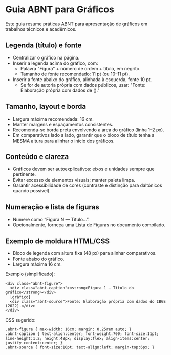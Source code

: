 # Guia ABNT para Gráficos

Este guia resume práticas ABNT para apresentação de gráficos em trabalhos técnicos e acadêmicos.

## Legenda (título) e fonte
- Centralizar o gráfico na página.
- Inserir a legenda acima do gráfico, com:
  - Palavra "Figura" + número de ordem + título, em negrito.
  - Tamanho de fonte recomendado: 11 pt (ou 10–11 pt).
- Inserir a fonte abaixo do gráfico, alinhada à esquerda, fonte 10 pt.
  - Se for de autoria própria com dados públicos, usar: "Fonte: Elaboração própria com dados de <ORIGEM> (<ANO>)."

## Tamanho, layout e borda
- Largura máxima recomendada: 16 cm.
- Manter margens e espaçamentos consistentes.
- Recomenda-se borda preta envolvendo a área do gráfico (linha 1–2 px).
- Em comparativos lado a lado, garantir que o bloco de título tenha a MESMA altura para alinhar o início dos gráficos.

## Conteúdo e clareza
- Gráficos devem ser autoexplicativos: eixos e unidades sempre que pertinente.
- Evitar excesso de elementos visuais; manter paleta limpa.
- Garantir acessibilidade de cores (contraste e distinção para daltônicos quando possível).

## Numeração e lista de figuras
- Numere como “Figura N — Título…”.
- Opcionalmente, forneça uma Lista de Figuras no documento compilado.

## Exemplo de moldura HTML/CSS
- Bloco de legenda com altura fixa (48 px) para alinhar comparativos.
- Fonte abaixo do gráfico.
- Largura máxima 16 cm.

Exemplo (simplificado):

```
<div class="abnt-figure">
  <div class="abnt-caption"><strong>Figura 1 — Título do gráfico</strong></div>
  [gráfico]
  <div class="abnt-source">Fonte: Elaboração própria com dados do IBGE (2022).</div>
</div>
```

CSS sugerido:

```
.abnt-figure { max-width: 16cm; margin: 0.25rem auto; }
.abnt-caption { text-align:center; font-weight:700; font-size:11pt; line-height:1.2; height:48px; display:flex; align-items:center; justify-content:center; }
.abnt-source { font-size:10pt; text-align:left; margin-top:6px; }
```
